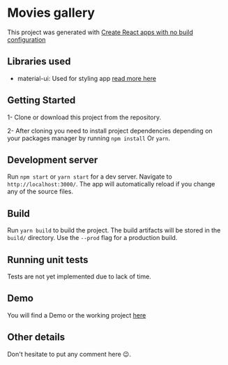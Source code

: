 # Movies gallery

This project was generated with [Create React apps with no build configuration](https://github.com/facebook/create-react-app)

## Libraries used
- material-ui: Used for styling app [read more here](https://material-ui.com/api/list-item/#listitem-api)

## Getting Started
1- Clone or download this project from the repository.

2- After cloning you need to install project dependencies depending on your packages manager by running `npm install` Or `yarn`.

## Development server

Run `npm start` or `yarn start` for a dev server. Navigate to `http://localhost:3000/`. The app will automatically reload if you change any of the source files.

## Build

Run `yarn build` to build the project. The build artifacts will be stored in the `build/` directory. Use the `--prod` flag for a production build.

## Running unit tests

Tests are not yet implemented due to lack of time.

## Demo
You will find a Demo or the working project [here](https://nobo-e7f56.firebaseapp.com/)

## Other details
Don't hesitate to put any comment here 😉.
